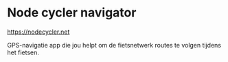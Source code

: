 # Node cycler navigator

https://nodecycler.net

GPS-navigatie app die jou helpt om de fietsnetwerk routes te volgen tijdens het fietsen.
